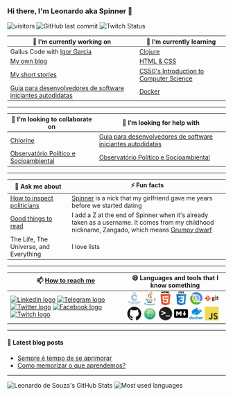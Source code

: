 ### Hi there, I'm Leonardo aka Spinner 👋  
![visitors](https://visitor-badge.glitch.me/badge?page_id=SpinnerZ.SpinnerZ)
![GitHub last commit](https://img.shields.io/github/last-commit/SpinnerZ/SpinnerZ?style=flat)
![Twitch Status](https://img.shields.io/twitch/status/SpinnerZL?style=flat)

|🔭 I’m currently working on|🌱 I’m currently learning|
| --- | --- |
|Gallus Code with [Igor Garcia](https://github.com/iggar)|[Clojure](https://www.braveclojure.com/)
|[My own blog](https://spinnerzl.wordpress.com/)|[HTML & CSS](https://www.caelum.com.br/apostila-html-css-javascript/)|
|[My short stories](https://www.wattpad.com/user/SpinnerZ)|[CS50's Introduction to Computer Science](https://courses.edx.org/courses/course-v1:HarvardX+CS50+X/course/)|
|[Guia para desenvolvedores de software iniciantes autodidatas](https://github.com/SpinnerZ/Guia-do-Leo-para-iniciantes)|[Docker](https://www.linuxtips.io/product-page/descomplicando-o-docker)|

---

|👯 I’m looking to collaborate on|🤔 I’m looking for help with|
| --- | --- |
|[Chlorine](https://github.com/mauricioszabo/atom-chlorine)|[Guia para desenvolvedores de software iniciantes autodidatas](https://github.com/SpinnerZ/Guia-do-Leo-para-iniciantes)|
|[Observatório Político e Socioambiental](https://github.com/ops-org/operacao-politica-supervisionada)|[Observatório Político e Socioambiental](https://github.com/ops-org/operacao-politica-supervisionada)|

---
|💬 Ask me about|⚡ Fun facts|
| --- | --- |
|[How to inspect politicians](https://institutoops.org.br/)|[Spinner](https://translate.google.com/#view=home&op=translate&sl=de&tl=en&text=Spinner) is a nick that my girlfriend gave me years before we started dating|
|[Good things to read](https://getpocket.com/@724d1p42T3585g372aA59f1A7bg0Tc020GdT91b8e8La64h78b223iDba79QJ180)|I add a Z at the end of Spinner when it's already taken as a username. It comes from my childhood nickname, Zangado, which means [Grumpy dwarf](https://disney.fandom.com/wiki/Grumpy)|
|The Life, The Universe, and Everything|I love lists|

---
|📫 [How to reach me](https://lsouza.sleek.page)|😄 Languages and tools that I know something|
| --- | --- |
|<a href="https://www.linkedin.com/in/lsouza42/"><img height="32" width="32" src="https://cdn.jsdelivr.net/npm/simple-icons@v3/icons/linkedin.svg" alt="LinkedIn logo"/></a> <a href="http://t.me/SpinnerZ"><img height="32" width="32" src="https://cdn.jsdelivr.net/npm/simple-icons@v3/icons/telegram.svg" alt="Telegram logo"/></a> <a href="https://twitter.com/spinnerzl"><img height="32" width="32" src="https://cdn.jsdelivr.net/npm/simple-icons@v3/icons/twitter.svg" alt="Twitter logo"/></a> <a href="https://www.facebook.com/leonardo.almeida.9231"><img height="32" width="32" src="https://cdn.jsdelivr.net/npm/simple-icons@v3/icons/facebook.svg" alt="Facebook logo"/></a> <a href="https://www.twitch.tv/spinnerzl"><img height="32" width="32" src="https://cdn.jsdelivr.net/npm/simple-icons@v3/icons/twitch.svg" alt="Twitch logo"/></a>|<img height="32" width="32" src="https://raw.githubusercontent.com/github/explore/80688e429a7d4ef2fca1e82350fe8e3517d3494d/topics/c/c.png" alt="C"/> <img height="32" width="32" src="https://raw.githubusercontent.com/github/explore/80688e429a7d4ef2fca1e82350fe8e3517d3494d/topics/java/java.png" alt="Java"/> <img height="32" width="32" src="https://raw.githubusercontent.com/github/explore/80688e429a7d4ef2fca1e82350fe8e3517d3494d/topics/html/html.png" alt="HTML"/> <img height="32" width="32" src="https://raw.githubusercontent.com/github/explore/80688e429a7d4ef2fca1e82350fe8e3517d3494d/topics/css/css.png" alt="CSS"/> <img height="32" width="32" src="https://raw.githubusercontent.com/github/explore/80688e429a7d4ef2fca1e82350fe8e3517d3494d/topics/clojure/clojure.png" alt="Clojure"/> <img height="32" width="32" src="https://raw.githubusercontent.com/github/explore/80688e429a7d4ef2fca1e82350fe8e3517d3494d/topics/git/git.png" alt="Git"/> <img height="32" width="32" src="https://raw.githubusercontent.com/github/explore/78df643247d429f6cc873026c0622819ad797942/topics/github/github.png" alt="GitHub"/> <img height="32" width="32" src="https://raw.githubusercontent.com/github/explore/80688e429a7d4ef2fca1e82350fe8e3517d3494d/topics/atom/atom.png" alt="Atom"/> <img height="32" width="32" src="https://raw.githubusercontent.com/github/explore/80688e429a7d4ef2fca1e82350fe8e3517d3494d/topics/terminal/terminal.png" alt="Terminal"/> <img height="32" width="32" src="https://raw.githubusercontent.com/github/explore/80688e429a7d4ef2fca1e82350fe8e3517d3494d/topics/markdown/markdown.png" alt="Atom"/> <img height="32" width="32" src="https://raw.githubusercontent.com/github/explore/80688e429a7d4ef2fca1e82350fe8e3517d3494d/topics/docker/docker.png" alt="Docker"/> <img height="32" width="32" src="https://raw.githubusercontent.com/github/explore/80688e429a7d4ef2fca1e82350fe8e3517d3494d/topics/javascript/javascript.png" alt="JavaScript"/>

---  
#### 📕 Latest blog posts
<!-- BLOG-POST-LIST:START -->
- [Sempre é tempo de se aprimorar](https://spinnerzl.wordpress.com/2020/06/19/sempre-e-tempo-de-se-aprimorar/)
- [Como memorizar o que aprendemos?](https://spinnerzl.wordpress.com/2020/06/15/como-memorizar-o-que-aprendemos/)
<!-- BLOG-POST-LIST:END -->
---
<p float="left">
  <img src="https://github-readme-stats.vercel.app/api?username=SpinnerZ&count_private=true&show_icons=true&theme=vue" alt="Leonardo de Souza's GitHub Stats"/>
  <img src="https://github-readme-stats.vercel.app/api/top-langs/?username=SpinnerZ&layout=compact" alt="Most used languages"/>
</p>
